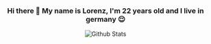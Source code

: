 <div align="center">

### Hi there 👋 My name is Lorenz, I'm 22 years old and I live in germany 😌

![Github 
Stats](https://github-readme-stats.vercel.app/api?username=beastle9end&count_private=true&show_icons=true&include_all_commits=true&hide_border=true&count_private=true&theme=radical&bg_color=00000000&text_color=ff7b72&title_color=c792e9&icon_color=c3e88d)

</div>